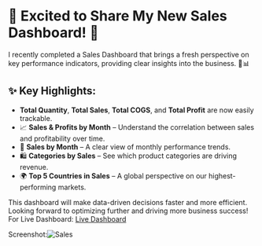 
# 🌟 Excited to Share My New Sales Dashboard! 🌟

I recently completed a Sales Dashboard that brings a fresh perspective on key performance indicators, providing clear insights into the business. 🚀📊

## ✨ Key Highlights:
- **Total Quantity**, **Total Sales**, **Total COGS**, and **Total Profit** are now easily trackable.
- 📈 **Sales & Profits by Month** – Understand the correlation between sales and profitability over time.
- 📅 **Sales by Month** – A clear view of monthly performance trends.
- 🛍️ **Categories by Sales** – See which product categories are driving revenue.
- 🌍 **Top 5 Countries in Sales** – A global perspective on our highest-performing markets.

This dashboard will make data-driven decisions faster and more efficient. Looking forward to optimizing further and driving more business success!
For Live Dashboard: [Live Dashboard](https://app.powerbi.com/groups/me/reports/e149cf84-ef9d-4d76-96af-8dcc3b649050?experience=power-bi)

Screenshot:![Sales](https://github.com/user-attachments/assets/58ea288d-e01f-46c5-be66-5105103dde40)
